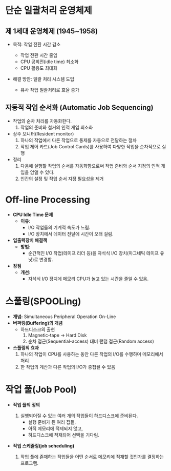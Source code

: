 # 단순 일괄처리 운영체제

## 제 1세대 운영체제 (1945~1958)

- 목적: 작업 전환 시간 감소
    - 작업 전환 시간 줄임
    - CPU 공회전(idle time) 최소화
    - CPU 활용도 최대화

- 해결 방안: 일괄 처리 시스템 도입
    - 유사 작업 일괄처리로 효율 증가

## 자동적 작업 순서화 (Automatic Job Sequencing)

- 작업의 순차 처리를 자동화한다.
    1. 작업의 준비와 철거의 인적 개입 최소화
- 상주 모니터(Resident monitor)
    1. 하나의 작업에서 다른 작업으로 통제를 자동으로 전달하는 절차
    2. 작업 제어 카드(Job Control Cards)를 사용하여 다양한 작업을 순차적으로 실행
- 정리
    1. 다음에 실행할 작업의 순서를 자동화함으로써 작업 준비와 순서 지정의 인적 개입을 없앨 수 있다.
    2. 인간의 설정 및 작업 순서 지정 필요성을 제거

# Off-line Processing

- **CPU Idle Time 문제**
  - **이유**:
    - I/O 작업들의 기계적 속도가 느림.
    - I/O 장치에서 데이터 전달에 시간이 오래 걸림.
- **입출력장치 해결책**
  - **방법**:
    - 순간적인 I/O 작업(테이프 리더 등)을 자석식 I/O 장치(마그네틱 테이프 유닛)로 변경함.
- **장점**
  - **개선**:
    - 자석식 I/O 장치에 메모리 CPU가 놀고 있는 시간을 줄일 수 있음.

# 스풀링(SPOOLing)

- **개념:** Simultaneous Peripheral Operation On-Line
- **버퍼링(Buffering)의 개념**
  - 하드디스크의 출현
    1. Magnetic-tape → Hard Disk
    2. 순차 접근(Sequential-access) 대비 랜덤 접근(Random access)
- **스풀링의 효과**
  1. 하나의 작업이 CPU를 사용하는 동안 다른 작업의 I/O를 수행하며 메모리에서 처리
  2. 한 작업의 계산과 다른 작업의 I/O가 중첩될 수 있음

# 작업 풀(Job Pool)

- **작업 풀의 정의**
  1. 실행되어질 수 있는 여러 개의 작업들이 하드디스크에 준비된다.
     - 실행 준비가 된 여러 잡들,
     - 아직 메모리에 적제되지 않고,
     - 하드디스크에 적재되어 선택을 기다림.

- **작업 스케줄링(job scheduling)**
  1. 작업 풀에 존재하는 작업들을 어떤 순서로 메모리에 적재할 것인가를 결정하는 프로그램.
